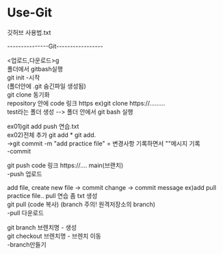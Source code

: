 # Use-Git
깃허브 사용법.txt

---------------Git-----------------

<업로드,다운로드>g<br>
폴더에서 gitbash실행<br>
git init -시작<br>
(폴더안에 .git 숨긴파일 생성됨)<br>
git clone 동기화<br>
repository 안에 code 링크 https ex)git clone https://.........<br>
test라는 폴더 생성 --> 폴더 안에서 git bash 실행<br>

ex01)git add push 연습.txt<br>
ex02)전체 추가 git add *   git add.<br>
->git commit -m "add practice file" = 변경사항 기록하면서 ""메시지 기록 <br>
-commit<br>


git push code 링크 https://.... main(브랜치)<br>
-push 업로드<br>

add file, create new file -> commit change -> commit message ex)add pull practice file.. pull 연습 좀 txt 생성<br>
git pull (code 복사) (branch 주의! 원격저장소의 branch)<br>
-pull 다운로드 <br>

git branch 브렌치명 - 생성<br>
git checkout 브렌치명 - 브렌치 이동<br>
-branch만들기<br>


